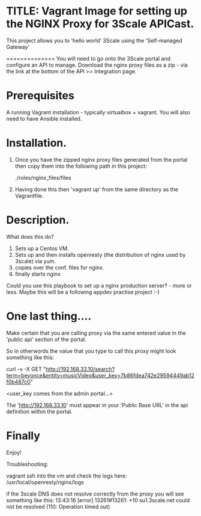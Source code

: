 TITLE: Vagrant Image for setting up the NGINX Proxy for 3Scale APICast.
=======================================================================

This project allows you to 'hello world' 3Scale using the 'Self-managed Gateway'

==============
 You will need to go onto the 3Scale portal and configure an API to manage.
 Download the nginx proxy files as a zip - via the link at the bottom of the API >> Integration page.

Prerequisites
=============
A running Vagrant installation - typically virtualbox + vagrant.
You will also need to have Ansible installed.

Installation.
=============
1. Once you have the zipped nginx proxy files generated from the portal then copy them into the following path in this project:

	./roles/nginx_files/files 

2. Having done this then 'vagrant up' from the same directory as the Vagrantfile.

Description.
=============
What does this do?

1. Sets up a Centos VM.
2. Sets up and then installs openresty (the distribution of nginx used by 3scale) via yum.
3. copies over the conf. files for nginx.
4. finally starts nginx

Could you use this playbook to set up a nginx production server? - more or less.
Maybe this will be a following appdev practise project :-)

One last thing....
===================
Make certain that you are calling proxy via the same entered value in the 'public api' section of the portal.

So in otherwords the value that you type to call this proxy might look something like this:

curl -v -X GET "http://192.168.33.10/search?term=beyonce&entity=musicVideo&user_key=7b86fdea742e29594449ab12f0b487c0"

<user_key comes from the admin portal...>


The 'http://192.168.33.10' must appear in your 'Public Base URL' in the api definition within the portal.

Finally
========
Enjoy!

Troubleshooting:

vagrant ssh into the vm and check the logs here:
/usr/local/openresty/nginx/logs


if the 3scale DNS does not resolve correctly from the proxy you will see something like this:
13:43:16 [error] 13261#13261: *10 su1.3scale.net could not be resolved (110: Operation timed out)



